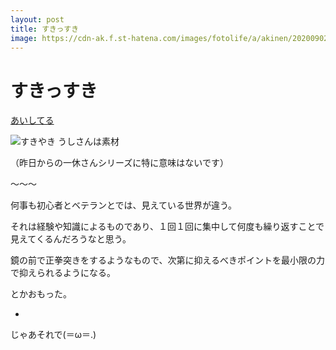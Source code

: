 ```yaml
---
layout: post
title: すきっすき
image: https://cdn-ak.f.st-hatena.com/images/fotolife/a/akinen/20200902/20200902231904.jpg
---
```


# すきっすき

[あいしてる](https://youtu.be/KxDR0lT2pLk)


<img src="https://cdn-ak.f.st-hatena.com/images/fotolife/a/akinen/20200902/20200902231904.jpg" alt="すきやき">
うしさんは素材

（昨日からの一休さんシリーズに特に意味はないです）

〜〜〜

何事も初心者とベテランとでは、見えている世界が違う。

それは経験や知識によるものであり、１回１回に集中して何度も繰り返すことで見えてくるんだろうなと思う。

鏡の前で正拳突きをするようなもので、次第に抑えるべきポイントを最小限の力で抑えられるようになる。

とかおもった。

-

じゃあそれで(＝ω＝.)